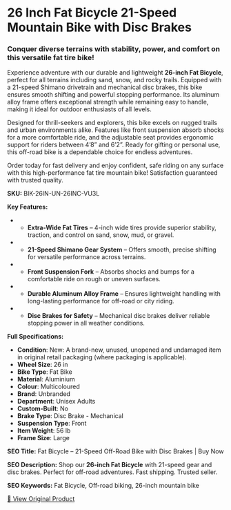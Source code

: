 # 26 Inch Fat Bicycle 21-Speed Mountain Bike with Disc Brakes

### Conquer diverse terrains with stability, power, and comfort on this versatile fat tire bike!

Experience adventure with our durable and lightweight **26-inch Fat Bicycle**, perfect for all terrains including sand, snow, and rocky trails. Equipped with a 21-speed Shimano drivetrain and mechanical disc brakes, this bike ensures smooth shifting and powerful stopping performance. Its aluminum alloy frame offers exceptional strength while remaining easy to handle, making it ideal for outdoor enthusiasts of all levels.

Designed for thrill-seekers and explorers, this bike excels on rugged trails and urban environments alike. Features like front suspension absorb shocks for a more comfortable ride, and the adjustable seat provides ergonomic support for riders between 4’8” and 6’2”. Ready for gifting or personal use, this off-road bike is a dependable choice for endless adventures.

Order today for fast delivery and enjoy confident, safe riding on any surface with this high-performance fat tire mountain bike! Satisfaction guaranteed with trusted quality.

**SKU:** BIK-26IN-UN-26INC-VU3L

**Key Features:**
- - **Extra-Wide Fat Tires** – 4-inch wide tires provide superior stability, traction, and control on sand, snow, mud, or gravel.
- - **21-Speed Shimano Gear System** – Offers smooth, precise shifting for versatile performance across terrains.
- - **Front Suspension Fork** – Absorbs shocks and bumps for a comfortable ride on rough or uneven surfaces.
- - **Durable Aluminum Alloy Frame** – Ensures lightweight handling with long-lasting performance for off-road or city riding.
- - **Disc Brakes for Safety** – Mechanical disc brakes deliver reliable stopping power in all weather conditions.

**Full Specifications:**
- **Condition**: New: A brand-new, unused, unopened and undamaged item in original retail packaging (where packaging is applicable).
- **Wheel Size**: 26 in
- **Bike Type**: Fat Bike
- **Material**: Aluminium
- **Colour**: Multicoloured
- **Brand**: Unbranded
- **Department**: Unisex Adults
- **Custom-Built**: No
- **Brake Type**: Disc Brake - Mechanical
- **Suspension Type**: Front
- **Item Weight**: 56 lb
- **Frame Size**: Large

**SEO Title:** Fat Bicycle – 21-Speed Off-Road Bike with Disc Brakes | Buy Now

**SEO Description:** Shop our **26-inch Fat Bicycle** with 21-speed gear and disc brakes. Perfect for off-road adventures. Fast shipping. Trusted seller.

**SEO Keywords:** Fat Bicycle, Off-road biking, 26-inch mountain bike

[🔗 View Original Product](https://www.ebay.co.uk/itm/235900367150)

